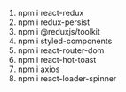 1. npm i react-redux
2. npm i redux-persist
3. npm i @reduxjs/toolkit
4. npm i styled-components
5. npm i react-router-dom
6. npm i react-hot-toast
7. npm i axios
8. npm i react-loader-spinner
